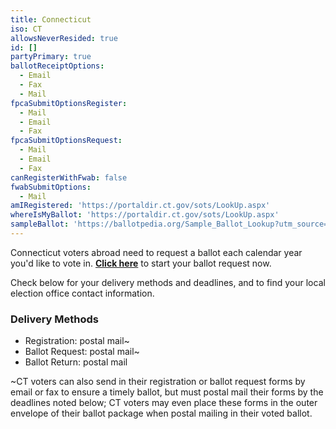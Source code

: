 ```yaml
---
title: Connecticut
iso: CT
allowsNeverResided: true
id: []
partyPrimary: true
ballotReceiptOptions:
  - Email
  - Fax
  - Mail
fpcaSubmitOptionsRegister:
  - Mail
  - Email
  - Fax
fpcaSubmitOptionsRequest:
  - Mail
  - Email
  - Fax
canRegisterWithFwab: false
fwabSubmitOptions:
  - Mail
amIRegistered: 'https://portaldir.ct.gov/sots/LookUp.aspx'
whereIsMyBallot: 'https://portaldir.ct.gov/sots/LookUp.aspx'
sampleBallot: 'https://ballotpedia.org/Sample_Ballot_Lookup?utm_source=ballotpedia&utm_campaign=sample_ballot_frontpage'
---
```

Connecticut voters abroad need to request a ballot each calendar year you'd like to vote in. [**Click here**](https://www.votefromabroad.org) to start your ballot request now.

Check below for your delivery methods and deadlines, and to find your local election office contact information.

### Delivery Methods

* Registration: postal mail~
* Ballot Request: postal mail~
* Ballot Return: postal mail

~CT voters can also send in their registration or ballot request forms by email or fax to ensure a timely ballot, but must postal mail their forms by the deadlines noted below; CT voters may even place these forms in the outer envelope of their ballot package when postal mailing in their voted ballot.
